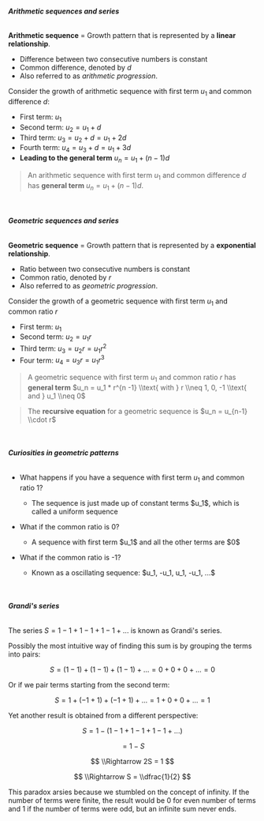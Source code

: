 ###### **Arithmetic sequences and series**

<span class="gray">**Arithmetic sequence**</span> = Growth pattern that is represented by a **linear relationship**.

- Difference between two consecutive numbers is constant
- <span class="gray">Common difference</span>, denoted by $d$
- Also referred to as *arithmetic progression*.

Consider the growth of arithmetic sequence with first term $u_1$ and common difference $d$:

- First term: $u_1$
- Second term: $u_2 = u_1 + d$
- Third term: $u_3 = u_2 + d = u_1 + 2d$
- Fourth term: $u_4 = u_3 + d = u_1 + 3d$
- **Leading to the general term** $u_n = u_1 + (n - 1)d$

> An arithmetic sequence with first term $u_1$ and common difference $d$ has **general term** $u_n = u_1 + (n-1)d$.

<br />

###### **Geometric sequences and series**

<span class="gray">**Geometric sequence**</span> = Growth pattern that is represented by a **exponential relationship**.

- Ratio between two consecutive numbers is constant
- <span class="gray">Common ratio</span>, denoted by $r$
- Also referred to as *geometric progression*.

Consider the growth of a geometric sequence with first term $u_1$ and common ratio $r$

- First term: $u_1$
- Second term: $u_2 = u_1 r$
- Third term: $u_3 = u_2 r = u_1 r^2$
- Four term: $u_4 = u_3 r = u_1 r^3$

> A geometric sequence with first term $u_1$ and common ratio $r$ has **general term** $u_n = u_1 * r^{n -1} \\text{ with } r \\neq 1, 0, -1 \\text{ and } u_1 \\neq 0$

> The **recursive equation** for a geometric sequence is $u_n = u_{n-1} \\cdot r$

<br />

###### **Curiosities in geometric patterns**

- What happens if you have a sequence with first term $u_1$ and common ratio $1$?
    <ul class="circle">
        <li>The sequence is just made up of constant terms $u_1$, which is called a <span class="gray">uniform sequence</span></li>
    </ul>

- What if the common ratio is 0?
    <ul class="circle">
        <li>A sequence with first term $u_1$ and all the other terms are $0$</li>
    </ul>

- What if the common ratio is -1?
    <ul class="circle">
        <li>Known as a <span class="gray">oscillating sequence</span>: $u_1, -u_1, u_1, -u_1, ...$</li>
    </ul>

<br />

###### **Grandi's series**

The series $S = 1 - 1 + 1 - 1 + 1 - 1 + ...$ is known as <span class="gray">Grandi's series</span>.

Possibly the most intuitive way of finding this sum is by grouping the terms into pairs:

$$ S = (1 - 1) + (1 - 1) + (1 - 1) + ... = 0 + 0 + 0 + ... = 0$$

Or if we pair terms starting from the second term:

$$ S = 1 + (-1 + 1) + (-1 + 1) + ... = 1 + 0 + 0 + ... = 1 $$

Yet another result is obtained from a different perspective:

$$ S = 1 - (1 - 1 + 1 - 1 + 1 - 1 + ...) $$

$$ = 1 - S $$

$$ \\Rightarrow 2S = 1 $$

$$ \\Rightarrow S = \\dfrac{1}{2} $$

This paradox arsies because we stumbled on the concept of infinity. If the number of terms were finite, the result would be 0 for even number of terms and 1 if the number of terms were odd, but an infinite sum never ends.
